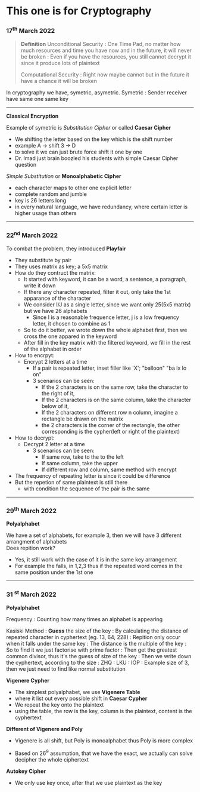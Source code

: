 # This one is for Cryptography

### 17<sup>th</sup> March 2022

> **Definition**
> Unconditional Security
> : One Time Pad, no matter how much resources and time you have now and in the future, it will never be broken
> : Even if you have the resources, you still cannot decrypt it since it produce lots of plaintext
>
> Computational Security
> : Right now maybe cannot but in the future it have a chance it will be broken
>

In cryptography we have, symetric, asymetric.
Symetric
: Sender receiver have same one same key

***

**Classical Encryption**

Example of symetric is *Substitution Cipher* or called **Caesar Cipher**
- We shifting the letter based on the key which is the shift number
- example A -> shift 3 -> D
- to solve it we can just brute force shift it one by one
- Dr. Imad just brain boozled his students with simple Caesar Cipher question

*Simple Substitution* or **Monoalphabetic Cipher**
- each character maps to other one explicit letter
- complete random and jumble
- key is 26 letters long
- in every natural language, we have redundancy, where certain letter is higher usage than others

***

### 22<sup>nd</sup> March 2022

To combat the problem, they introduced **Playfair**  
- They substitute by pair
- They uses matrix as key; a 5x5 matrix
- How do they contruct the matrix:
  - It started with keyword, it can be a word, a sentence, a paragraph, write it down
  - If there any character repeated, filter it out, only take the 1st apparance of the character
  - We consider I/J as a single letter, since we want only 25(5x5 matrix) but we have 26 alphabets
    - Since I is a reasonable frequence letter, j is a low frequency letter, it chosen to combine as 1
  - So to do it better, we wrote down the whole alphabet first, then we cross the one appared in the keyword
  - After fill in the key matrix with the filtered keyword, we fill in the rest of the alphabet in order
- How to encrpyt:
  - Encrypt 2 letters at a time
    - If a pair is repeated letter, inset filler like 'X'; "balloon" "ba lx lo on"
    - 3 scenarios can be seen:
      - If the 2 characters is on the same row, take the character to the right of it,
      - If the 2 characters is on the same column, take the character below of it,
      - If the 2 characters on different row n column, imagine a rectangle be drawn on the matrix
      - the 2 characters is the corner of the rectangle, the other corresponding is the cypher(left or right of the plaintext)
- How to decrypt:
  - Decrypt 2 letter at a time
    - 3 scenarios can be seen:
      - If same row, take to the to the left
      - If same column, take the upper
      - If different row and column, same method with encrypt
- The frequency of repeating letter is since it could be difference
- But the repetion of same plaintext is still there
  - with condition the sequence of the pair is the same

***

### 29<sup>th</sup> March 2022

**Polyalphabet**

We have a set of alphabets, for example 3, then we will have 3 different arrangment of alphabets  
Does repition work?
- Yes, it still work with the case of it is in the same key arrangement
- For example the falls, in 1,2,3 thus if the repeated word comes in the same position under the 1st one

***

### 31 <sup>st</sup> March 2022

**Polyalphabet**

Frequency
 : Counting how many times an alphabet is appearing

Kasiski Method
 : **Guess** the size of the key
 : By calculating the distance of repeated character in cyphertext (eg. 13, 64, 228)
 : Repition only occur when it falls under the same key
 : The distance is the multiple of the key
 : So to find it we just factorise with prime factor
 : Then get the greatest common divisor, thus it's the guess of size of the key
 : Then we write down the cyphertext, according to the size
 : ZHQ
 : LKU
 : IOP
 : Example size of 3, then we just need to find like normal substitution

**Vigenere Cypher**
- The simplest polyalphabet, we use **Vigenere Table**
- where it list out every possible shift in **Caesar Cypher**
- We repeat the key onto the plaintext
- using the table, the row is the key, column is the plaintext, content is the cyphertext

**Different of Vigenere and Poly**
- Vigenere is all shift, but Poly is monoalphabet thus Poly is more complex

- Based on 26<sup>9</sup> assumption, that we have the exact, we actually can solve decipher the whole ciphertext

**Autokey Cipher**
- We only use key once, after that we use plaintext as the key
